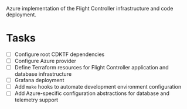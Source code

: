Azure implementation of the Flight Controller infrastructure and code deployment.

# Tasks
- [ ] Configure root CDKTF dependencies
- [ ] Configure Azure provider
- [ ] Define Terraform resources for Flight Controller application and database infrastructure
- [ ] Grafana deployment
- [ ] Add `make` hooks to automate development environment configuration
- [ ] Add Azure-specific configuration abstractions for database and telemetry support 